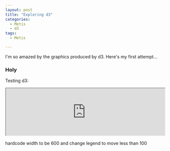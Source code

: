 ```yaml
---
layout: post
title: "Exploring d3"
categories:
  - Metis
  - d3
tags:
  - Metis

---
```

I'm so amazed by the graphics produced by d3. Here's my first attempt...

### Holy
Testing d3:

<iframe src="https://rawgit.com/liltong97/1d5fbba13346bfba0d57733941731bc0/raw/4fdaf280c666507d7ff0c4dc58caa5e66e523f8e/index.html" width=100% marginwidth="0" marginheight="0" scrolling="no"></iframe>

hardcode width to be 600 and change legend to move less than 100


